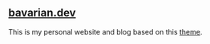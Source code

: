 ## [bavarian.dev](https://mbavar.github.io/)

This is my personal website and blog based on this [theme](https://deanattali.com/beautiful-jekyll).

